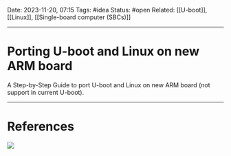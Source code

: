 Date: 2023-11-20, 07:15
Tags: #idea
Status: #open
Related: [[U-boot]], [[Linux]], [[Single-board computer (SBCs)]]

---
# Porting U-boot and Linux on new ARM board

A Step-by-Step Guide to port U-boot and Linux on new ARM board (not support in current U-boot).


---
# References

![](https://www.youtube.com/watch?v=5E0sdYkvq-Q)
